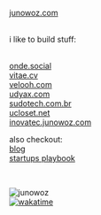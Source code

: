 <a alt="Website" href="https://junowoz.com">junowoz.com</a>
<br/>
<br/>

i like to build stuff:

<br/>
<a alt="Website" target="_blank" href="https://onde.social">onde.social</a>
<br/>
<a alt="Website" target="_blank" href="https://vitae.cv">vitae.cv</a>
<br/>
<a alt="Website" target="_blank" href="https://velooh.com">velooh.com</a>
<br/>
<a alt="Website" target="_blank" href="https://udyax.com">udyax.com</a>
<br/>
<a alt="Website" target="_blank" href="https://sudotech.com.br">sudotech.com.br</a>
<br/>
<a alt="Website" target="_blank" href="https://ucloset.net">ucloset.net</a>
<br/>
<a alt="Website" target="_blank" href="https://inovatec.junowoz.com">inovatec.junowoz.com</a>
<br/>

also checkout:
<br/>
<a alt="Website" target="_blank" href="https://junowoz.com/blog">blog</a>
<br/>
<a alt="Website" target="_blank" href="https://playbook.junowoz.com">startups playbook</a>

<br/>

![junowoz](https://komarev.com/ghpvc/?username=junowoz&style=flat)
<br/>
[![wakatime](https://wakatime.com/badge/user/4d9cf0c8-744a-4434-8913-a0e2dfa798c2.svg)](https://wakatime.com/@4d9cf0c8-744a-4434-8913-a0e2dfa798c2)
